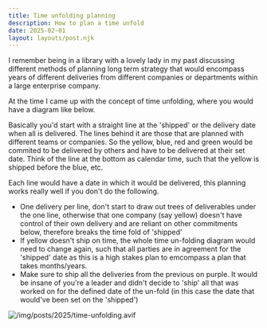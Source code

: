 ```yaml
---
title: Time unfolding planning
description: How to plan a time unfold
date: 2025-02-01
layout: layouts/post.njk
---
```


I remember being in a library with a lovely lady in my past discussing different methods of planning long term strategy that would encompass years of different deliveries from different companies or departments within a large enterprise company.

At the time I came up with the concept of time unfolding, where you would have a diagram like below.

Basically you'd start with a straight line at the 'shipped' or the delivery date when all is delivered. The lines behind it are those that are planned with different teams or companies. So the yellow, blue, red and green would be commited to be delivered by others and have to be delivered at their set date. Think of the line at the bottom as calendar time, such that the yellow is shipped before the blue, etc.

Each line would have a date in which it would be delivered, this planning works really well if you don't do the following.

- One delivery per line, don't start to draw out trees of deliverables under the one line, otherwise that one company (say yellow) doesn't have control of their own delivery and are reliant on other commitments below, therefore breaks the time fold of 'shipped'
- If yellow doesn't ship on time, the whole time un-folding diagram would need to change again, such that all parties are in agreement for the 'shipped' date as this is a high stakes plan to emcompass a plan that takes months/years.
- Make sure to ship all the deliveries from the previous on purple. It would be insane of you're a leader and didn't decide to 'ship' all that was worked on for the defined date of the un-fold (in this case the date that would've been set on the 'shipped')

![/img/posts/2025/time-unfolding.avif](/img/posts/2025/time-unfolding.avif) 

